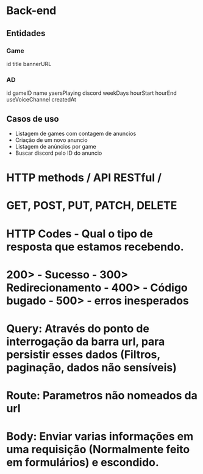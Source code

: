 # Back-end

## Entidades

### Game
id
title
bannerURL

### AD

id
gameID
name
yaersPlaying
discord
weekDays
hourStart
hourEnd
useVoiceChannel
createdAt

## Casos de uso

- Listagem de games com contagem de anuncios
- Criação de um novo anuncio
- Listagem de anúncios por game
- Buscar discord pelo ID do anuncio

# HTTP methods / API RESTful / 
# GET, POST, PUT, PATCH, DELETE

# HTTP Codes - Qual o tipo de resposta que estamos recebendo.
# 200> - Sucesso - 300> Redirecionamento - 400> - Código bugado - 500> - erros inesperados

# Query: Através do ponto de interrogação da barra url, para persistir esses dados (Filtros, paginação, dados não sensíveis)
# Route: Parametros não nomeados da url
# Body: Enviar varias informações em uma requisição (Normalmente feito em formulários) e escondido.